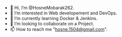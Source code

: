 - 👋 Hi, I’m @HosneMobarak262.
- 👀 I’m interested in Web developement and DevOps.
- 🌱 I’m currently learning Docker & Jenkins.
- 💞️ I’m looking to collaborate on a Project.
- 📫 How to reach me "hosne.1504@gmail.com".
